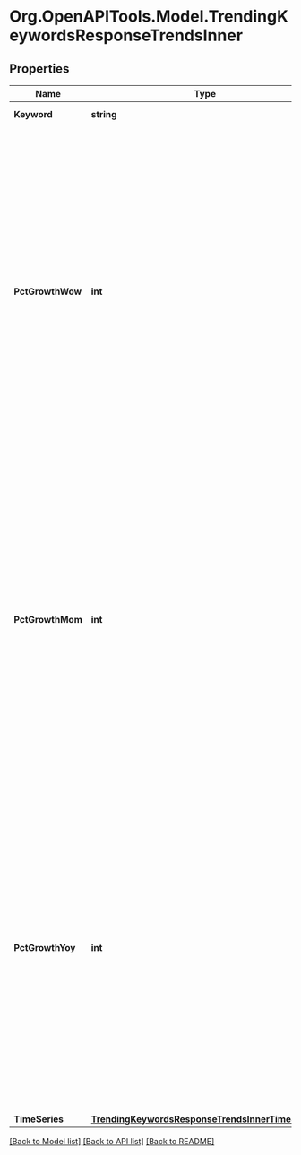 # Org.OpenAPITools.Model.TrendingKeywordsResponseTrendsInner

## Properties

Name | Type | Description | Notes
------------ | ------------- | ------------- | -------------
**Keyword** | **string** | The keyword that is trending. | [optional] 
**PctGrowthWow** | **int** | The week-over-week percent change in search volume for this keyword.&lt;br /&gt; For example, a value of \&quot;50\&quot; would represent a 50% increase in searches in the last seven days compared to the week prior.&lt;br /&gt; **Note**: growth rates are rounded, with a maximum of +/- 10000% change.  A value of 10001 indicates that this keyword experienced &gt; 10000% week-over-week growth. | [optional] 
**PctGrowthMom** | **int** | The month-over-month percent change in search volume for this keyword.&lt;br /&gt; For example, a value of \&quot;400\&quot; would represent a 400% increase in searches in the last 30 days compared to the month prior.&lt;br /&gt; **Note**: growth rates are rounded, with a maximum of +/- 10000% change.  A value of 10001 indicates that this keyword experienced &gt; 10000% month-over-month growth. | [optional] 
**PctGrowthYoy** | **int** | The year-over-year percent change in search volume for this keyword.&lt;br /&gt; For example, a value of \&quot;-5\&quot; would represent a 5% decrease in searches in the last 365 days compared to the month prior.&lt;br /&gt; **Note**: growth rates are rounded, with a maximum of +/- 10000% change.  A value of 10001 indicates that this keyword experienced &gt; 10000% year-over-year growth. | [optional] 
**TimeSeries** | [**TrendingKeywordsResponseTrendsInnerTimeSeries**](TrendingKeywordsResponseTrendsInnerTimeSeries.md) |  | [optional] 

[[Back to Model list]](../README.md#documentation-for-models) [[Back to API list]](../README.md#documentation-for-api-endpoints) [[Back to README]](../README.md)

